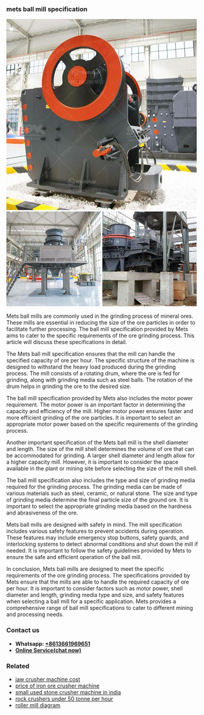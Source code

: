 <h3>mets ball mill specification</h3><img src='1708408336.jpg' alt=''><p>Mets ball mills are commonly used in the grinding process of mineral ores. These mills are essential in reducing the size of the ore particles in order to facilitate further processing. The ball mill specification provided by Mets aims to cater to the specific requirements of the ore grinding process. This article will discuss these specifications in detail.</p><p>The Mets ball mill specification ensures that the mill can handle the specified capacity of ore per hour. The specific structure of the machine is designed to withstand the heavy load produced during the grinding process. The mill consists of a rotating drum, where the ore is fed for grinding, along with grinding media such as steel balls. The rotation of the drum helps in grinding the ore to the desired size.</p><p>The ball mill specification provided by Mets also includes the motor power requirement. The motor power is an important factor in determining the capacity and efficiency of the mill. Higher motor power ensures faster and more efficient grinding of the ore particles. It is important to select an appropriate motor power based on the specific requirements of the grinding process.</p><p>Another important specification of the Mets ball mill is the shell diameter and length. The size of the mill shell determines the volume of ore that can be accommodated for grinding. A larger shell diameter and length allow for a higher capacity mill. However, it is important to consider the space available in the plant or mining site before selecting the size of the mill shell.</p><p>The ball mill specification also includes the type and size of grinding media required for the grinding process. The grinding media can be made of various materials such as steel, ceramic, or natural stone. The size and type of grinding media determine the final particle size of the ground ore. It is important to select the appropriate grinding media based on the hardness and abrasiveness of the ore.</p><p>Mets ball mills are designed with safety in mind. The mill specification includes various safety features to prevent accidents during operation. These features may include emergency stop buttons, safety guards, and interlocking systems to detect abnormal conditions and shut down the mill if needed. It is important to follow the safety guidelines provided by Mets to ensure the safe and efficient operation of the ball mill.</p><p>In conclusion, Mets ball mills are designed to meet the specific requirements of the ore grinding process. The specifications provided by Mets ensure that the mills are able to handle the required capacity of ore per hour. It is important to consider factors such as motor power, shell diameter and length, grinding media type and size, and safety features when selecting a ball mill for a specific application. Mets provides a comprehensive range of ball mill specifications to cater to different mining and processing needs.</p><h3>Contact us</h3><ul><li><strong>Whatsapp:&nbsp;<a href="https://wa.me/8613661969651">+8613661969651</a></strong></li><li><a href="https://swt.shibang-china.com/?git&amp;zhl&amp;mets ball mill specification"><strong>Online Service(chat now)</strong></a></li></ul><h3>Related</h3><ul><li><a href='jaw crusher machine cost.md'>jaw crusher machine cost</a></li><li><a href='price of iron ore crusher machine.md'>price of iron ore crusher machine</a></li><li><a href='small used stone crusher machine in india.md'>small used stone crusher machine in india</a></li><li><a href='rock crushers under 50 tonne per hour.md'>rock crushers under 50 tonne per hour</a></li><li><a href='roller mill diagram.md'>roller mill diagram</a></li></ul>